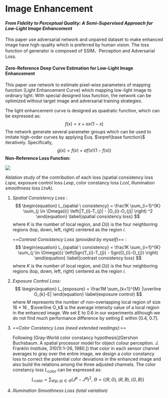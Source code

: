 # Image Enhancement



#### *From Fidelity to Perceptual Quality: A Semi-Supervised Approach for Low-Light Image Enhancement*

This paper use adversarial network and unpaired dataset to make enhanced image have high-quality which is preferred by human vision.  The loss function of generator is composed of SSIM、Perception and Adversarial Loss.



#### Zero-Reference Deep Curve Estimation for Low-Light Image Enhancement

This paper use network to estimate pixel-wise parameters of mapping function (Light Enhancement Curve) which mapping low-light image to ordinary light. With special designed loss function, the network can be optimized without target image and adversarial training strategies. 

The light enhancement curve is designed as quadratic function,  which can be expressed as:
$$
\begin{equation}
f(x) = x + \alpha x(1-x)
\end{equation} \label{base function}
$$
The network generate several parameter groups which can be used to imitate high-order curves by applying Euq. $\eqref{base function}$ iteratively. Specifically,
$$
\begin{equation}
g(x) = f(x) + \alpha f(x)\left(1-f(x)\right)
\end{equation} \label{high order function}
$$
 **Non-Reference Loss Function:**

![](https://li-chongyi.github.io/Zero-DCE_files/loss.png)

Ablation study of the contribution of each loss (spatial consistency loss *Lspa*, exposure control loss *Lexp*, color constancy loss *Lcol*, illumination smoothness loss *LtvA*).

1. *Spatial Consistency Loss* : 
   $$
   \begin{equation}
   L_{spatial \ consistency} = \frac1K \sum_{i=1}^{K} \sum_{j \in \Omega(i)} \left(|T_{i}-T_{j}| - |O_{i}-O_{j}|  \right) ^2
   \end{equation} \label{spatial consistency loss}
   $$
   where $K$ is the number of local region, and $\Omega(i)$ is the four neighboring regions (top, down, left, right) centered as the region $i$.

   ==*Contrast Consistency Loss (provided by myself)*== : 
   $$
   \begin{equation}
   L_{spatial \ consistency} = \frac1K \sum_{i=1}^{K} \sum_{j \in \Omega(i)} \left(Sgn(T_{i}-T_{j}) - Sgn(O_{i}-O_{j})  \right)
   \end{equation} \label{contrast consistency loss}
   $$
   where $K$ is the number of local region, and $\Omega(i)$ is the four neighboring regions (top, down, left, right) centered as the region $i$.

   

2. *Exposure Control Loss*:
   $$
   \begin{equation}
   L_{exposure} = \frac1M \sum_{k=1}^{M} |\overline O_{k}-E|
   \end{equation} \label{exposure control}
   $$
   where $M$ represents the number of non-overlapping local region of size $16\times16$ , $\overline O_k$ is the average intensity value of a local region in the enhanced image. We set E to 0.6 in our experiments although we do not find much performance difference by setting E within [0.4, 0.7].



3. ==*Color Constancy Loss (need extended readings):*==

   Following [Gray-World color constancy hypothesis](Gershon Buchsbaum. A spatial processor model for object colour perception. J. Franklin Institute, 310(1):1–26, 1980.[) that color in each sensor channel averages to gray over the entire image, we design a color constancy loss to correct the potential color deviations in the enhanced image and also build the relations among the three adjusted channels. The color constancy loss $L_{color}$ can be expressed as:
   $$
   \begin{equation}
   L_{color} = \sum_{\forall (p,q)\in\Theta}(J^{p}-J^{q})^2,\ \Theta=\{ (R,G),(R,B),(G,B)\}
   \end{equation} \label{color constancy}
   $$
   

4. *Illumination Smoothness Loss (total variation)*

   

   

   

   

   
